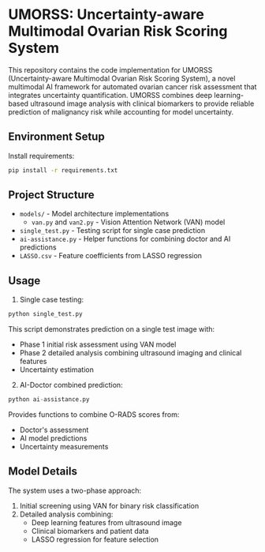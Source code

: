 # UMORSS: Uncertainty-aware Multimodal Ovarian Risk Scoring System

This repository contains the code implementation for UMORSS (Uncertainty-aware Multimodal Ovarian Risk Scoring System), a novel multimodal AI framework for automated ovarian cancer risk assessment that integrates uncertainty quantification. UMORSS combines deep learning-based ultrasound image analysis with clinical biomarkers to provide reliable prediction of malignancy risk while accounting for model uncertainty.

## Environment Setup

Install requirements:

```bash
pip install -r requirements.txt
```

## Project Structure

- `models/` - Model architecture implementations
  - `van.py` and `van2.py` - Vision Attention Network (VAN) model
- `single_test.py` - Testing script for single case prediction
- `ai-assistance.py` - Helper functions for combining doctor and AI predictions
- `LASSO.csv` - Feature coefficients from LASSO regression

## Usage

1. Single case testing:

```python
python single_test.py
```

This script demonstrates prediction on a single test image with:

- Phase 1 initial risk assessment using VAN model
- Phase 2 detailed analysis combining ultrasound imaging and clinical features
- Uncertainty estimation

2. AI-Doctor combined prediction:

```python
python ai-assistance.py
```

Provides functions to combine O-RADS scores from:

- Doctor's assessment
- AI model predictions
- Uncertainty measurements

## Model Details

The system uses a two-phase approach:

1. Initial screening using VAN for binary risk classification
2. Detailed analysis combining:
   - Deep learning features from ultrasound image
   - Clinical biomarkers and patient data
   - LASSO regression for feature selection
